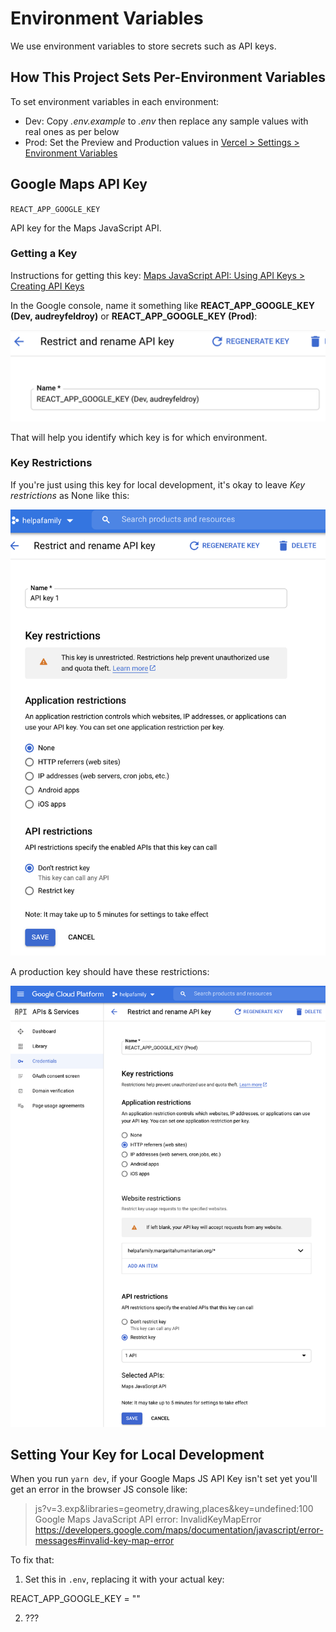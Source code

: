 # Environment Variables

We use environment variables to store secrets such as API keys.

## How This Project Sets Per-Environment Variables

To set environment variables in each environment:

* Dev: Copy *.env.example* to *.env* then replace any sample values with real ones as per below
* Prod: Set the Preview and Production values in [Vercel > Settings > Environment Variables](https://vercel.com/margaritahumanitarian/helpafamily/settings/environment-variables)

## Google Maps API Key

`REACT_APP_GOOGLE_KEY`

API key for the Maps JavaScript API. 

### Getting a Key

Instructions for getting this key: [Maps JavaScript API: Using API Keys > Creating API Keys](https://developers.google.com/maps/documentation/javascript/get-api-key#creating-api-keys)

In the Google console, name it something like **REACT_APP_GOOGLE_KEY (Dev, audreyfeldroy)** or **REACT_APP_GOOGLE_KEY (Prod)**:

![Google Maps JS API Key Naming](./images/gmaps-key-naming.png)

That will help you identify which key is for which environment.

### Key Restrictions

If you're just using this key for local development, it's okay to leave *Key restrictions* as None like this:

<img alt="Google Maps JS API Key Restrictions: Dev Environment" src="./images/gmaps-key-restrictions-dev.png" width="600"/>

A production key should have these restrictions:

<img alt="Google Maps JS API Key Restrictions: Prod Environment" src="./images/gmaps-key-restrictions-prod.png" width="600"/>

## Setting Your Key for Local Development

When you run `yarn dev`, if your Google Maps JS API Key isn't set yet you'll get an error in the browser JS console like:

> js?v=3.exp&libraries=geometry,drawing,places&key=undefined:100 Google Maps JavaScript API error: InvalidKeyMapError
> https://developers.google.com/maps/documentation/javascript/error-messages#invalid-key-map-error

To fix that:

1. Set this in `.env`, replacing it with your actual key:

REACT_APP_GOOGLE_KEY = "<your Google Maps JavaScript API Key here>"

2. ???

